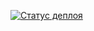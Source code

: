 [![Статус деплоя](https://github.com/nunjuck/koshelev-dev/actions/workflows/ci.yml/badge.svg?branch=main&event=push)](https://github.com/nunjuck/koshelev-dev/actions/workflows/ci.yml)
